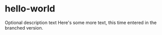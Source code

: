 # hello-world
Optional description text
Here's some more text,  this time entered in the branched version.
